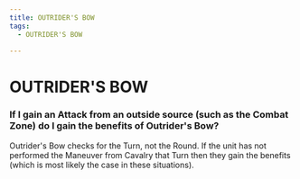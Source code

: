 ```yaml
---
title: OUTRIDER'S BOW
tags:
  - OUTRIDER'S BOW

---
```


# OUTRIDER'S BOW

### If I gain an Attack from an outside source (such as the Combat Zone) do I gain the benefits of Outrider's Bow?

Outrider's Bow checks for the Turn, not the Round. If the unit has not performed the Maneuver from Cavalry that Turn then they gain the benefits (which is most likely the case in these situations).





